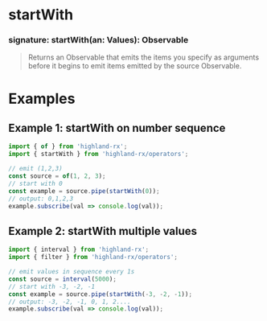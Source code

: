 # startWith
### signature: startWith(an: Values): Observable
> Returns an Observable that emits the items you specify as arguments before it begins to emit items emitted by the source Observable.

# Examples
## Example 1: startWith on number sequence
```javascript
import { of } from 'highland-rx';
import { startWith } from 'highland-rx/operators';

// emit (1,2,3)
const source = of(1, 2, 3);
// start with 0
const example = source.pipe(startWith(0));
// output: 0,1,2,3
example.subscribe(val => console.log(val));
```

## Example 2: startWith multiple values
```javascript
import { interval } from 'highland-rx';
import { filter } from 'highland-rx/operators';

// emit values in sequence every 1s
const source = interval(5000);
// start with -3, -2, -1
const example = source.pipe(startWith(-3, -2, -1));
// output: -3, -2, -1, 0, 1, 2....
example.subscribe(val => console.log(val));
```
